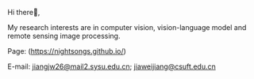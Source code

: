Hi there👋, 

My research interests are in computer vision, vision-language model and remote sensing image processing.

Page: (https://nightsongs.github.io/)

E-mail: jiangjw26@mail2.sysu.edu.cn; jiaweijiang@csuft.edu.cn
